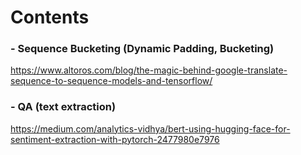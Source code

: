# Contents

### - Sequence Bucketing (Dynamic Padding, Bucketing)
https://www.altoros.com/blog/the-magic-behind-google-translate-sequence-to-sequence-models-and-tensorflow/

### - QA (text extraction)
https://medium.com/analytics-vidhya/bert-using-hugging-face-for-sentiment-extraction-with-pytorch-2477980e7976
